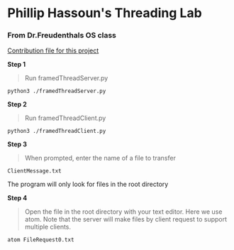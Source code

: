# Phillip Hassoun's Threading Lab
### From Dr.Freudenthals OS class

[Contribution file for this project](./CONTRIBUTING.md)

**Step 1**
> Run framedThreadServer.py
```
python3 ./framedThreadServer.py
```

**Step 2**
>Run framedThreadClient.py
```
python3 ./framedThreadClient.py
```

**Step 3**
>When prompted, enter the name of a file to transfer
```
ClientMessage.txt
```
The program will only look for files in the root directory

**Step 4**
>Open the file in the root directory with your text editor. Here we use atom. Note that the server will make files by client request to support multiple clients.
```
atom FileRequest0.txt
```
